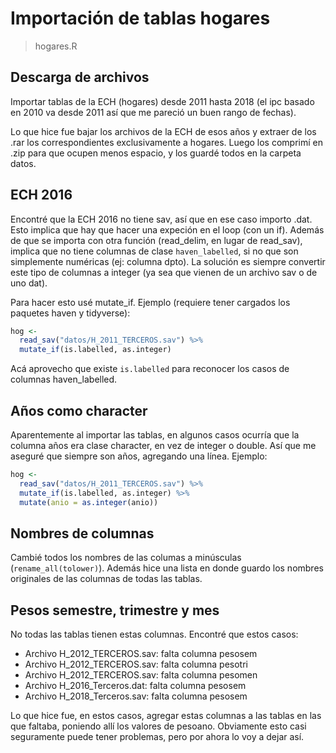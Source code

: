 
# Importación de tablas hogares

> hogares.R

## Descarga de archivos

Importar tablas de la ECH (hogares) desde 2011 hasta 2018 (el ipc basado en 2010 va desde 2011 así que me pareció un buen rango de fechas).

Lo que hice fue bajar los archivos de la ECH de esos años y extraer de los .rar los correspondientes exclusivamente a hogares. Luego los comprimí en .zip para que ocupen menos espacio, y los guardé todos en la carpeta datos.

## ECH 2016

Encontré que la ECH 2016 no tiene sav, así que en ese caso importo .dat. Esto implica que hay que hacer una expeción en el loop (con un if). Además de que se importa con otra función (read_delim, en lugar de read_sav), implica que no tiene columnas de clase `haven_labelled`, si no que son simplemente numéricas (ej: columna dpto). La solución es siempre convertir este tipo de columnas a integer (ya sea que vienen de un archivo sav o de uno dat).

Para hacer esto usé mutate_if. Ejemplo (requiere tener cargados los paquetes haven y tidyverse):

```r
hog <-
  read_sav("datos/H_2011_TERCEROS.sav") %>%
  mutate_if(is.labelled, as.integer)
```

Acá aprovecho que existe `is.labelled` para reconocer los casos de columnas haven_labelled.

## Años como character

Aparentemente al importar las tablas, en algunos casos ocurría que la columna años era clase character, en vez de integer o double. Así que me aseguré que siempre son años, agregando una línea. Ejemplo:

```r
hog <-
  read_sav("datos/H_2011_TERCEROS.sav") %>%
  mutate_if(is.labelled, as.integer) %>%
  mutate(anio = as.integer(anio))
```

## Nombres de columnas

Cambié todos los nombres de las columas a minúsculas (`rename_all(tolower)`). Además hice una lista en donde guardo los nombres originales de las columnas de todas las tablas.

## Pesos semestre, trimestre y mes

No todas las tablas tienen estas columnas. Encontré que estos casos:

- Archivo H_2012_TERCEROS.sav: falta columna pesosem  
- Archivo H_2012_TERCEROS.sav: falta columna pesotri  
- Archivo H_2012_TERCEROS.sav: falta columna pesomen  
- Archivo H_2016_Terceros.dat: falta columna pesosem  
- Archivo H_2018_Terceros.sav: falta columna pesosem  

Lo que hice fue, en estos casos, agregar estas columnas a las tablas en las que faltaba, poniendo allí los valores de pesoano. Obviamente esto casi seguramente puede tener problemas, pero por ahora lo voy a dejar así.
